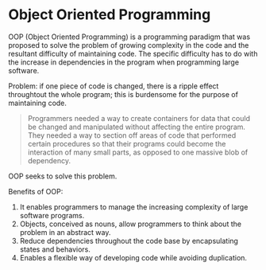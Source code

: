 # Object Oriented Programming

OOP (Object Oriented Programming) is a programming paradigm that was proposed to solve the problem of growing complexity in the code and the resultant difficulty of maintaining code. The specific difficulty has to do with the increase in dependencies in the program when programming large software.

Problem: if one piece of code is changed, there is a ripple effect throughtout the whole program; this is burdensome for the purpose of maintaining code.

> Programmers needed a way to create containers for data that could be changed and manipulated without affecting the entire program. They needed a way to section off areas of code that performed certain procedures so that their programs could become the interaction of many small parts, as opposed to one massive blob of dependency.

OOP seeks to solve this problem.

Benefits of OOP:
1. It enables programmers to manage the increasing complexity of large software programs.
2. Objects, conceived as nouns, allow programmers to think about the problem in an abstract way.
3. Reduce dependencies throughout the code base by encapsulating states and behaviors.
4. Enables a flexible way of developing code while avoiding duplication.
